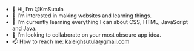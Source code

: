 - 👋 Hi, I’m @KmSutula
- 👀 I’m interested in making websites and learning things.
- 🌱 I’m currently learning everything I can about CSS, HTML, JavaScript and Java.
- 💞️ I’m looking to collaborate on your most obscure app idea.
- 📫 How to reach me: kaleighsutula@gmail.com

<!---
KmSutula/KmSutula is a ✨ special ✨ repository because its `README.md` (this file) appears on your GitHub profile.
You can click the Preview link to take a look at your changes.
--->
